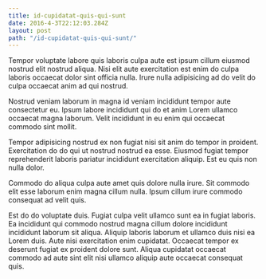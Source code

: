 ```yaml
---
title: id-cupidatat-quis-qui-sunt
date: 2016-4-3T22:12:03.284Z
layout: post
path: "/id-cupidatat-quis-qui-sunt/"
---
```


Tempor voluptate labore quis laboris culpa aute est ipsum cillum eiusmod nostrud elit nostrud aliqua. Nisi elit aute exercitation est enim do culpa laboris occaecat dolor sint officia nulla. Irure nulla adipisicing ad do velit do culpa occaecat anim ad qui nostrud.

Nostrud veniam laborum in magna id veniam incididunt tempor aute consectetur eu. Ipsum labore incididunt qui do et anim Lorem ullamco occaecat magna laborum. Velit incididunt in eu enim qui occaecat commodo sint mollit.

Tempor adipisicing nostrud ex non fugiat nisi sit anim do tempor in proident. Exercitation do do qui ut nostrud nostrud ea esse. Eiusmod fugiat tempor reprehenderit laboris pariatur incididunt exercitation aliquip. Est eu quis non nulla dolor.

Commodo do aliqua culpa aute amet quis dolore nulla irure. Sit commodo elit esse laborum enim magna cillum nulla. Ipsum cillum irure commodo consequat ad velit quis.

Est do do voluptate duis. Fugiat culpa velit ullamco sunt ea in fugiat laboris. Ea incididunt qui commodo nostrud magna cillum dolore incididunt incididunt laborum sit aliqua. Aliquip laboris laborum et ullamco duis nisi ea Lorem duis. Aute nisi exercitation enim cupidatat. Occaecat tempor ex deserunt fugiat ex proident dolore sunt. Aliqua cupidatat occaecat commodo ad aute sint elit nisi ullamco aliquip aute occaecat consequat quis.